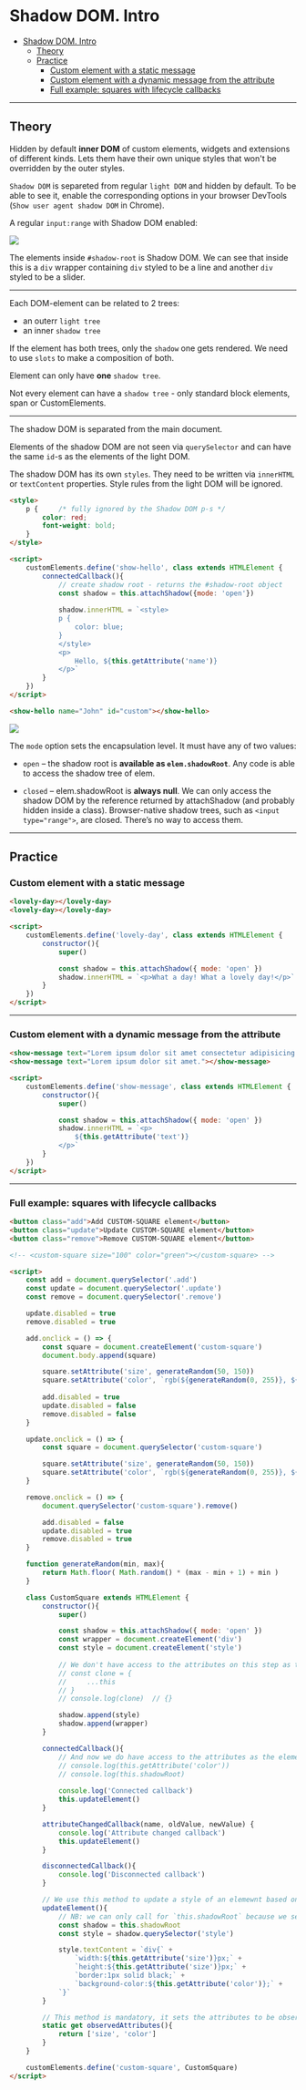 # Shadow DOM. Intro

- [Shadow DOM. Intro](#shadow-dom-intro)
	- [Theory](#theory)
	- [Practice](#practice)
		- [Custom element with a static message](#custom-element-with-a-static-message)
		- [Custom element with a dynamic message from the attribute](#custom-element-with-a-dynamic-message-from-the-attribute)
		- [Full example: squares with lifecycle callbacks](#full-example-squares-with-lifecycle-callbacks)

***


## Theory

Hidden by default **inner DOM** of custom elements, widgets and extensions of different kinds. Lets them have their own unique styles that won't be overridden by the outer styles.

`Shadow DOM` is separeted from regular `light DOM` and hidden by default. To be able to see it, enable the corresponding options in your browser DevTools (`Show user agent shadow DOM` in Chrome). 

A regular `input:range` with Shadow DOM enabled: 

![](img/2020-07-01-14-59-23.png)

The elements inside `#shadow-root` is Shadow DOM. We can see that inside this is a `div` wrapper containing `div` styled to be a line and another `div` styled to be a slider. 

***

Each DOM-element can be related to 2 trees:

- an outerr `light tree`
- an inner `shadow tree`

If the element has both trees, only the `shadow` one gets rendered. We need to use `slots` to make a composition of both. 

Element can only have **one** `shadow tree`. 

Not every element can have a `shadow tree` - only standard block elements, span or CustomElements. 

***

The shadow DOM is separated from the main document.

Elements of the shadow DOM are not seen via `querySelector` and can have the same `id`-s as the elements of the light DOM. 

The shadow DOM has its own `styles`. They need to be written via `innerHTML` or `textContent` properties. Style rules from the light DOM will be ignored. 

```html
<style>
	p {		/* fully ignored by the Shadow DOM p-s */
		color: red;
		font-weight: bold;
	}
</style>

<script>
	customElements.define('show-hello', class extends HTMLElement {
		connectedCallback(){
			// create shadow root - returns the #shadow-root object
			const shadow = this.attachShadow({mode: 'open'})
			
			shadow.innerHTML = `<style>
			p {
				color: blue;
			}
			</style>
			<p>
				Hello, ${this.getAttribute('name')}
			</p>`
		}
	})
</script>

<show-hello name="John" id="custom"></show-hello>
```

![](img/2020-07-01-19-15-58.png)

The `mode` option sets the encapsulation level. It must have any of two values:

- `open` – the shadow root is **available as `elem.shadowRoot`**. Any code is able to access the shadow tree of elem.

- `closed` – elem.shadowRoot is **always null**. We can only access the shadow DOM by the reference returned by attachShadow (and probably hidden inside a class). Browser-native shadow trees, such as `<input type="range">`, are closed. There’s no way to access them.


***


## Practice

### Custom element with a static message

```html
<lovely-day></lovely-day>
<lovely-day></lovely-day>

<script>
	customElements.define('lovely-day', class extends HTMLElement {
		constructor(){
			super()

			const shadow = this.attachShadow({ mode: 'open' })
			shadow.innerHTML = `<p>What a day! What a lovely day!</p>` 
		}
	})
</script>
```

***


### Custom element with a dynamic message from the attribute

```html
<show-message text="Lorem ipsum dolor sit amet consectetur adipisicing elit. Nobis, saepe."></show-message>
<show-message text="Lorem ipsum dolor sit amet."></show-message>

<script>
	customElements.define('show-message', class extends HTMLElement {
		constructor(){
			super()

			const shadow = this.attachShadow({ mode: 'open' })
			shadow.innerHTML = `<p>
				${this.getAttribute('text')}
			</p>` 
		}
	})
</script>
```

***


### Full example: squares with lifecycle callbacks

```html
<button class="add">Add CUSTOM-SQUARE element</button>
<button class="update">Update CUSTOM-SQUARE element</button>
<button class="remove">Remove CUSTOM-SQUARE element</button>

<!-- <custom-square size="100" color="green"></custom-square> -->

<script>
	const add = document.querySelector('.add')
	const update = document.querySelector('.update')
	const remove = document.querySelector('.remove')

	update.disabled = true
	remove.disabled = true

	add.onclick = () => {
		const square = document.createElement('custom-square')
		document.body.append(square)

		square.setAttribute('size', generateRandom(50, 150))
		square.setAttribute('color', `rgb(${generateRandom(0, 255)}, ${generateRandom(0, 255)}, ${generateRandom(0, 255)})`)
		
		add.disabled = true
		update.disabled = false
		remove.disabled = false
	}

	update.onclick = () => {
		const square = document.querySelector('custom-square')

		square.setAttribute('size', generateRandom(50, 150))
		square.setAttribute('color', `rgb(${generateRandom(0, 255)}, ${generateRandom(0, 255)}, ${generateRandom(0, 255)})`)    
	}

	remove.onclick = () => {
		document.querySelector('custom-square').remove()

		add.disabled = false
		update.disabled = true
		remove.disabled = true
	}

	function generateRandom(min, max){
		return Math.floor( Math.random() * (max - min + 1) + min )
	}

	class CustomSquare extends HTMLElement {
		constructor(){
			super()

			const shadow = this.attachShadow({ mode: 'open' })
			const wrapper = document.createElement('div')
			const style = document.createElement('style')
			
			// We don't have access to the attributes on this step as the element itself is an empty object yet. Check it:
			// const clone = {
			//     ...this
			// }
			// console.log(clone)  // {}

			shadow.append(style)        
			shadow.append(wrapper)        
		}

		connectedCallback(){
			// And now we do have access to the attributes as the element is already created and appended to the document. Check it:
			// console.log(this.getAttribute('color'))
			// console.log(this.shadowRoot)
			
			console.log('Connected callback')
			this.updateElement()
		}

		attributeChangedCallback(name, oldValue, newValue) {
			console.log('Attribute changed callback')
			this.updateElement()
		}

		disconnectedCallback(){
			console.log('Disconnected callback')
		}

		// We use this method to update a style of an elemewnt based on its current attributes
		updateElement(){
			// NB: we can only call for `this.shadowRoot` because we set `{ mode: 'open' } earlier.
			const shadow = this.shadowRoot
			const style = shadow.querySelector('style')

			style.textContent = `div{` +
				`width:${this.getAttribute('size')}px;` +
				`height:${this.getAttribute('size')}px;` +
				`border:1px solid black;` +
				`background-color:${this.getAttribute('color')};` +
			`}`
		}

		// This method is mandatory, it sets the attributes to be observed for `attributeChangedCallback`
		static get observedAttributes(){
			return ['size', 'color']
		}
	}

	customElements.define('custom-square', CustomSquare)
</script>
```
